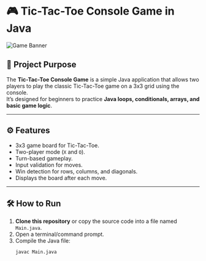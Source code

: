 # 🎮 Tic-Tac-Toe Console Game in Java

![Game Banner](https://upload.wikimedia.org/wikipedia/commons/3/32/Tic_tac_toe.svg)

## 📌 Project Purpose
The **Tic-Tac-Toe Console Game** is a simple Java application that allows two players to play the classic Tic-Tac-Toe game on a 3x3 grid using the console.  
It’s designed for beginners to practice **Java loops, conditionals, arrays, and basic game logic**.

---

## ⚙️ Features
- 3x3 game board for Tic-Tac-Toe.
- Two-player mode (`X` and `O`).
- Turn-based gameplay.
- Input validation for moves.
- Win detection for rows, columns, and diagonals.
- Displays the board after each move.

---

## 🛠️ How to Run
1. **Clone this repository** or copy the source code into a file named `Main.java`.
2. Open a terminal/command prompt.
3. Compile the Java file:
   ```bash
   javac Main.java
